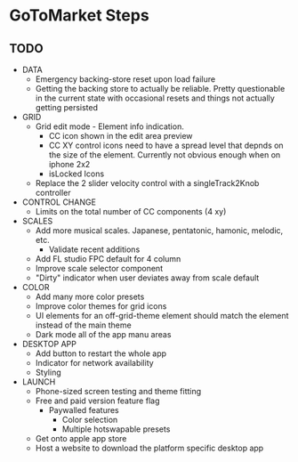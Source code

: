 # GoToMarket Steps

## TODO

- DATA
  - Emergency backing-store reset upon load failure
  - Getting the backing store to actually be reliable. Pretty questionable in the current state with occasional resets and things not actually getting persisted
- GRID
  - Grid edit mode - Element info indication.
    - CC icon shown in the edit area preview
    - CC XY control icons need to have a spread level that depnds on the size of the element. Currently not obvious enough when on iphone 2x2
    - isLocked Icons
  - Replace the 2 slider velocity control with a singleTrack2Knob controller
- CONTROL CHANGE
  - Limits on the total number of CC components (4 xy)
- SCALES
  - Add more musical scales. Japanese, pentatonic, hamonic, melodic, etc.
    - Validate recent additions
  - Add FL studio FPC default for 4 column
  - Improve scale selector component
  - "Dirty" indicator when user deviates away from scale default
- COLOR
  - Add many more color presets
  - Improve color themes for grid icons
  - UI elements for an off-grid-theme element should match the element instead of the main theme
  - Dark mode all of the app manu areas
- DESKTOP APP
  - Add button to restart the whole app
  - Indicator for network availability
  - Styling
- LAUNCH
  - Phone-sized screen testing and theme fitting
  - Free and paid version feature flag
    - Paywalled features
      - Color selection
      - Multiple hotswapable presets
  - Get onto apple app store
  - Host a website to download the platform specific desktop app
